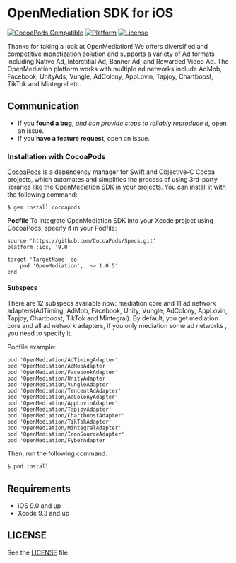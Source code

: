 # OpenMediation SDK for iOS
[![CocoaPods Compatible](http://img.shields.io/badge/pod-v1.0.5-blue.svg)](https://github.com/AdTiming/OpenMediation-iOS)
[![Platform](https://img.shields.io/badge/platform-iOS%209%2B-brightgreen.svg?style=flat)](https://github.com/AdTiming/OpenMediation-iOS)
[![License](https://img.shields.io/github/license/AdTiming/OpenMediation-iOS)](https://github.com/AdTiming/OpenMediation-iOS/blob/master/LICENSE)

Thanks for taking a look at OpenMediation! We offers diversified and competitive monetization solution and supports a variety of Ad formats including Native Ad, Interstitial Ad, Banner Ad, and Rewarded Video Ad. The OpenMediation platform works with multiple ad networks include AdMob, Facebook, UnityAds, Vungle, AdColony, AppLovin, Tapjoy, Chartboost, TikTok and Mintegral etc.

## Communication

- If you **found a bug**, _and can provide steps to reliably reproduce it_, open an issue.
- If you **have a feature request**, open an issue.

### Installation with CocoaPods

[CocoaPods](https://cocoapods.org/) is a dependency manager for Swift and Objective-C Cocoa projects, which automates and simplifies the process of using 3rd-party libraries like the OpenMediation SDK in your projects. You can install it with the following command:

```
$ gem install cocoapods
```

**Podfile**
To integrate OpenMediation SDK into your Xcode project using CocoaPods, specify it in your Podfile:

```
source 'https://github.com/CocoaPods/Specs.git'
platform :ios, '9.0'

target 'TargetName' do
    pod 'OpenMediation', '~> 1.0.5'
end
```

#### Subspecs

There are 12 subspecs available now: mediation core and 11 ad network adapters(AdTiming, AdMob, Facebook, Unity, Vungle, AdColony, AppLovin, Tapjoy, Chartboost, TikTok and Mintegral). By default, you get mediation core and all ad network adapters, if you only mediation some ad networks , you need to specify it. 

Podfile example:

```
pod 'OpenMediation/AdTimingAdapter'
pod 'OpenMediation/AdMobAdapter'
pod 'OpenMediation/FacebookAdapter'
pod 'OpenMediation/UnityAdapter'
pod 'OpenMediation/VungleAdapter'
pod 'OpenMediation/TencentAdAdapter'
pod 'OpenMediation/AdColonyAdapter'
pod 'OpenMediation/AppLovinAdapter'
pod 'OpenMediation/TapjoyAdapter'
pod 'OpenMediation/ChartboostAdapter'
pod 'OpenMediation/TikTokAdapter'
pod 'OpenMediation/MintegralAdapter'
pod 'OpenMediation/IronSourceAdapter'
pod 'OpenMediation/FyberAdapter'
```

Then, run the following command:

```bash
$ pod install
```

## Requirements

- iOS 9.0 and up
- Xcode 9.3 and up

## LICENSE

See the [LICENSE](LICENSE) file.
